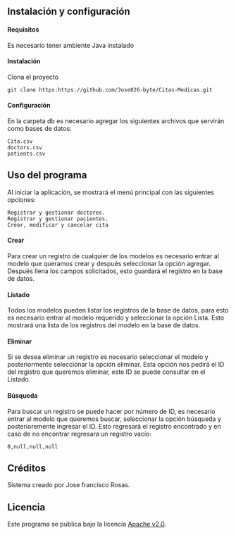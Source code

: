 ## Instalación y configuración
#### Requisitos
Es necesario tener ambiente Java instalado
#### Instalación
Clona el proyecto

    git clone https:https://github.com/Jose026-byte/Citas-Medicas.git

#### Configuración

En la carpeta db es necesario agregar los siguientes archivos que servirán como bases de datos:

    Cita.csv
    doctors.csv
    patients.csv

## Uso del programa
Al iniciar la aplicación, se mostrará el menú principal con las siguientes opciones:

    Registrar y gestionar doctores.
    Registrar y gestionar pacientes. 
    Crear, modificar y cancelar cita

#### Crear
Para crear un registro de cualquier de los modelos es necesario entrar al modelo que queramos crear y después seleccionar la opción agregar.
Después llena los campos solicitados, esto guardará el registro en la base de datos.

#### Listado
Todos los modelos pueden listar los registros de la base de datos, para esto es necesario entrar al modelo requerido y seleccionar la opción Lista.
Esto mostrará una lista de los registros del modelo en la base de datos.

#### Eliminar
Si se desea eliminar un registro es necesario seleccionar el modelo y posteriormente seleccionar la opción eliminar.
Esta opción nos pedirá el ID del registro que queremos eliminar, este ID se puede consultar en el Listado.

#### Búsqueda
Para buscar un registro se puede hacer por número de ID, es necesario entrar al modelo que queremos buscar, seleccionar la opción búsqueda y posterioremente ingresar el ID.
Esto regresará el registro encontrado y en caso de no encontrar regresara un registro vacío:

    0,null,null,null

## Créditos
Sistema creado por Jose francisco Rosas.
## Licencia
Este programa se publica bajo la licencia [Apache v2.0](https://www.apache.org/licenses/LICENSE-2.0).

